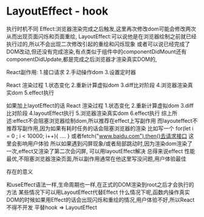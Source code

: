 # LayoutEffect - hook
执行时机不同
Effect:浏览器渲染完成之后触发,这里再次修改dom可能会修改两次从而出现页面闪烁和页面重绘,
LayoutEffect:可以说他是在浏览器绘制之前就已经执行过的,所以不会出现二次修改引起的重绘和闪烁现象
或者可以说已经完成了DOM改动,但还没有完成渲染,有点类似于组件中的componentDidMount还有componentDidUpdate,都是完成之后浏览器才渲染真实DOM的,

React副作用:
1.接口请求
2.手动操作dom
3.设置定时器

React 渲染过程
1.状态变化
2.重新计算虚拟dom
3.diff比对阶段
4.浏览器渲染真实dom
5.effect执行

如果加上layotEffect的话
React 渲染过程
1.状态变化
2.重新计算虚拟dom
3.diff比对阶段
4.layoutEffect执行
5.浏览器渲染真实dom
6.effect执行
综上所述:effect不会阻塞浏览器绘制dom,所以推荐在effect上写副作用
而layouteffect不推荐写副作用,因为如果有耗时任务的话会阻塞浏览器的渲染
比如写一个
for(let i = 0 ; i < 10000; i++){
    ....
}
或者fetch("www.baidu.com").then()去请求接口
这里会影响用户体验
所以如果遇到闪屏现象/或者局部跳动时,因为渲染dom渲染了一次,effect又渲染了第二次会闪屏,
可以用layoutEffect解决
总得来说effect 性能最优,不阻塞浏览器渲染页面,所以副作用通常在他这里写没问题,用户体验最佳

存在的意义

和useEffect语法一样,生命周期也一样,在正式的DOM渲染到root之后才会执行的方法
某些情况下可以用LayoutEffect代替Effect
什么情况下呢,函数内操作真实DOM的时候如果用Effect的话会出现闪烁和重绘的情况,用户体验不好,所以React不得不开发
平替hook => LayoutEffect
